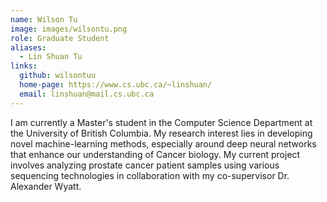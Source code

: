 ```yaml
---
name: Wilson Tu
image: images/wilsontu.png
role: Graduate Student
aliases:
  - Lin Shuan Tu
links:
  github: wilsontuu
  home-page: https://www.cs.ubc.ca/~linshuan/
  email: linshuan@mail.cs.ubc.ca
---
```

I am currently a Master's student in the Computer Science Department at the University of British Columbia. 
My research interest lies in developing novel machine-learning methods, especially around deep neural networks that enhance our understanding of Cancer biology. My current project involves analyzing prostate cancer patient samples using various sequencing technologies in collaboration with my co-supervisor Dr. Alexander Wyatt.
